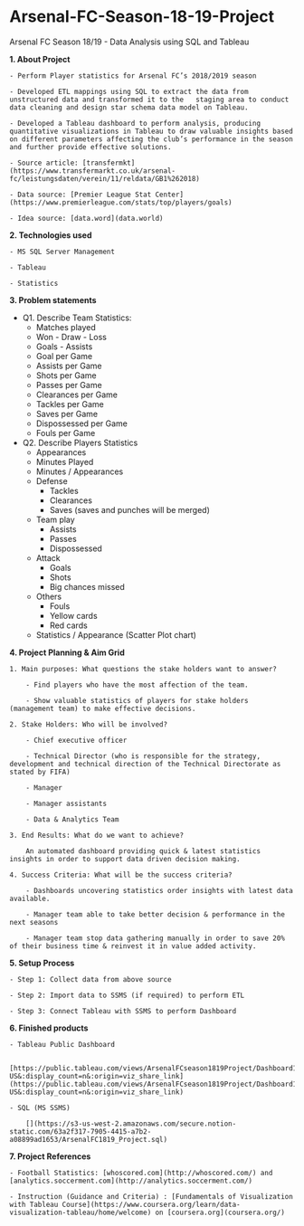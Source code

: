 # Arsenal-FC-Season-18-19-Project
Arsenal FC Season 18/19 - Data Analysis using SQL and Tableau

**1. About Project**
    
    - Perform Player statistics for Arsenal FC’s 2018/2019 season
    
    - Developed ETL mappings using SQL to extract the data from unstructured data and transformed it to the   staging area to conduct data cleaning and design star schema data model on Tableau.
    
    - Developed a Tableau dashboard to perform analysis, producing quantitative visualizations in Tableau to draw valuable insights based on different parameters affecting the club’s performance in the season and further provide effective solutions.
    
    - Source article: [transfermkt](https://www.transfermarkt.co.uk/arsenal-fc/leistungsdaten/verein/11/reldata/GB1%262018)
    
    - Data source: [Premier League Stat Center](https://www.premierleague.com/stats/top/players/goals)
    
    - Idea source: [data.word](data.world)
    
**2. Technologies used**
    
    - MS SQL Server Management
    
    - Tableau
    
    - Statistics
    
**3. Problem statements**
- Q1. Describe Team Statistics:
    - Matches played
    - Won - Draw - Loss
    - Goals - Assists
    - Goal per Game
    - Assists per Game
    - Shots per Game
    - Passes per Game
    - Clearances per Game
    - Tackles per Game
    - Saves per Game
    - Dispossessed per Game
    - Fouls per Game
- Q2.  Describe Players Statistics
    - Appearances
    - Minutes Played
    - Minutes / Appearances
    - Defense
        - Tackles
        - Clearances
        - Saves (saves and punches will be merged)
    - Team play
        - Assists
        - Passes
        - Dispossessed
    - Attack
        - Goals
        - Shots
        - Big chances missed
    - Others
        - Fouls
        - Yellow cards
        - Red cards
    - Statistics / Appearance (Scatter Plot chart)
 
**4. Project Planning & Aim Grid**
    
    1. Main purposes: What questions the stake holders want to answer?
        
        - Find players who have the most affection of the team.
        
        - Show valuable statistics of players for stake holders (management team) to make effective decisions.
    
    2. Stake Holders: Who will be involved?
        
        - Chief executive officer
        
        - Technical Director (who is responsible for the strategy, development and technical direction of the Technical Directorate as stated by FIFA)
        
        - Manager
        
        - Manager assistants
        
        - Data & Analytics Team
    
    3. End Results: What do we want to achieve?
        
        An automated dashboard providing quick & latest statistics insights in order to support data driven decision making.
        
    4. Success Criteria: What will be the success criteria?
        
        - Dashboards uncovering statistics order insights with latest data available.
        
        - Manager team able to take better decision & performance in the next seasons
        
        - Manager team stop data gathering manually in order to save 20% of their business time & reinvest it in value added activity.
        
**5. Setup Process**
    
    - Step 1: Collect data from above source
    
    - Step 2: Import data to SSMS (if required) to perform ETL
    
    - Step 3: Connect Tableau with SSMS to perform Dashboard
    
**6. Finished products**
    
    - Tableau Public Dashboard
        
        [https://public.tableau.com/views/ArsenalFCseason1819Project/Dashboard1?:language=en-US&:display_count=n&:origin=viz_share_link](https://public.tableau.com/views/ArsenalFCseason1819Project/Dashboard1?:language=en-US&:display_count=n&:origin=viz_share_link)
        
    - SQL (MS SSMS) 
        
        [](https://s3-us-west-2.amazonaws.com/secure.notion-static.com/63a2f317-7905-4415-a7b2-a08899ad1653/ArsenalFC1819_Project.sql)
        
**7. Project References**
    
    - Football Statistics: [whoscored.com](http://whoscored.com/) and [analytics.soccerment.com](http://analytics.soccerment.com/)
    
    - Instruction (Guidance and Criteria) : [Fundamentals of Visualization with Tableau Course](https://www.coursera.org/learn/data-visualization-tableau/home/welcome) on [coursera.org](coursera.org/)
